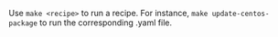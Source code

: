 Use `make <recipe>` to run a recipe.  For instance, `make update-centos-package` to run the corresponding .yaml file.

